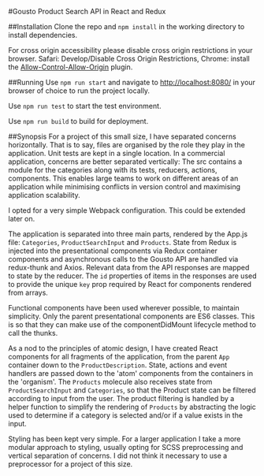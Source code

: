 #Gousto Product Search API in React and Redux

##Installation
Clone the repo and ```npm install``` in the working directory to install dependencies.

For cross origin accessibility please disable cross origin restrictions in your browser. Safari: Develop/Disable Cross Origin Restrictions, Chrome: install the [Allow-Control-Allow-Origin](https://chrome.google.com/webstore/detail/allow-control-allow-origi/nlfbmbojpeacfghkpbjhddihlkkiljbi) plugin.

##Running
Use ```npm run start``` and navigate to [http://localhost:8080/](http://localhost:8080/) in your browser of choice to run the project locally.

Use ```npm run test``` to start the test environment.

Use ```npm run build``` to build for deployment.

##Synopsis
For a project of this small size, I have separated concerns horizontally. That is to say, files are organised by the role they play in the application. Unit tests are kept in a single location. In a commercial application, concerns are better separated vertically: The src contains a module for the categories along with its tests, reducers, actions, components.  This enables large teams to work on different areas of an application while minimising conflicts in version control and maximising application scalability.

I opted for a very simple Webpack configuration.  This could be extended later on.

The application is separated into three main parts, rendered by the App.js file: ```Categories```, ```ProductSearchInput``` and ```Products```.  State from Redux is injected into the presentational components via Redux container components and asynchronous calls to the Gousto API are handled via redux-thunk and Axios.  Relevant data from the API responses are mapped to state by the reducer. The ```id``` properties of items in the responses are used to provide the unique ```key``` prop required by React for components rendered from arrays.

Functional components have been used wherever possible, to maintain simplicity.  Only the parent presentational components are ES6 classes.  This is so that they can make use of the componentDidMount lifecycle method to call the thunks.

As a nod to the principles of atomic design, I have created React components for all fragments of the application, from the parent ```App``` container down to the ```ProductDescription```.  State, actions and event handlers are passed down to the 'atom' components from the containers in the 'organism'.  The ```Products``` molecule also receives state from ```ProductSearchInput``` and ```Categories```, so that the Product state can be filtered according to input from the user.  The product filtering is handled by a helper function to simplify the rendering of ```Products``` by abstracting the logic used to determine if a category is selected and/or if a value exists in the input.

Styling has been kept very simple.  For a larger application I take a more modular approach to styling, usually opting for SCSS preprocessing and vertical separation of concerns.  I did not think it necessary to use a preprocessor for a project of this size.
